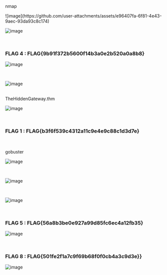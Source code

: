 

<p>nmap</p>
![image](https://github.com/user-attachments/assets/e96407fa-6f81-4e43-9aec-93da93c8c174)

<br>

![image](https://github.com/user-attachments/assets/3a5d72c0-da0e-43d9-adeb-a192516a2f79)

<br>

<h3>FLAG 4  :  FLAG{9b91f372b5600f14b3a0e2b520a0a8b8}</h3>

![image](https://github.com/user-attachments/assets/59b1225b-3c23-4840-a6b4-13fc7aab60e4)

<br>

![image](https://github.com/user-attachments/assets/79a88c89-91d8-4e2b-8dcb-eb582c813b4f)


<br>
TheHiddenGateway.thm <br>

![image](https://github.com/user-attachments/assets/4025f4a1-0337-4be5-9859-ef68f2d50639)

<br>
<h3>FLAG 1  :  FLAG{b3f6f539c4312a11c9e4e9c88c1d3d7e}</h3>

<br>

<p>gobuster</p>

![image](https://github.com/user-attachments/assets/646a1622-a5b9-434e-9cae-5373840183a1)


<br>


![image](https://github.com/user-attachments/assets/462026c1-9ce9-4f77-bbec-00976ae906ba)

<BR>


![image](https://github.com/user-attachments/assets/d934c431-96ef-43c0-88a7-25956836f95f)

<br>

<h3>FLAG 5  :  FLAG{56a8b3be0e927a99d85fc6ec4a12fb35}</h3>

![image](https://github.com/user-attachments/assets/e16b2c5f-cd92-441b-8130-8154ae6f81fa)

<br>

<h3>FLAG 8  :  FLAG{501fe2f1a7c9f69b68f0f0cb4a3c9d3e}}</h3>

![image](https://github.com/user-attachments/assets/cf5be001-4009-4e91-a7c2-0b608bcb837c)






